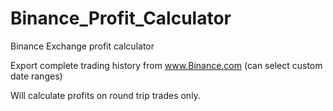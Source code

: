 # Binance_Profit_Calculator
Binance Exchange profit calculator

Export complete trading history from www.Binance.com (can select custom date ranges)

Will calculate profits on round trip trades only.
